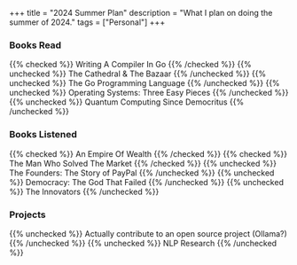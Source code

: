 +++
title = "2024 Summer Plan"
description = "What I plan on doing the summer of 2024."
tags = ["Personal"]
+++



### Books Read
{{% checked %}} Writing A Compiler In Go {{% /checked %}}
{{% unchecked %}} The Cathedral & The Bazaar {{% /unchecked %}}
{{% unchecked %}} The Go Programming Language {{% /unchecked %}}
{{% unchecked %}} Operating Systems: Three Easy Pieces {{% /unchecked %}}
{{% unchecked %}} Quantum Computing Since Democritus {{% /unchecked %}}



### Books Listened
{{% checked %}} An Empire Of Wealth {{% /checked %}}
{{% checked %}} The Man Who Solved The Market {{% /checked %}}
{{% unchecked %}} The Founders: The Story of PayPal {{% /unchecked %}}
{{% unchecked %}} Democracy: The God That Failed  {{% /unchecked %}}
{{% unchecked %}} The Innovators {{% /unchecked %}}



### Projects
{{% unchecked %}} Actually contribute to an open source project (Ollama?) {{% /unchecked %}}
{{% unchecked %}} NLP Research {{% /unchecked %}}

